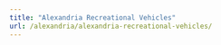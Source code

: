 ```yaml
---
title: "Alexandria Recreational Vehicles"
url: /alexandria/alexandria-recreational-vehicles/
---
```

